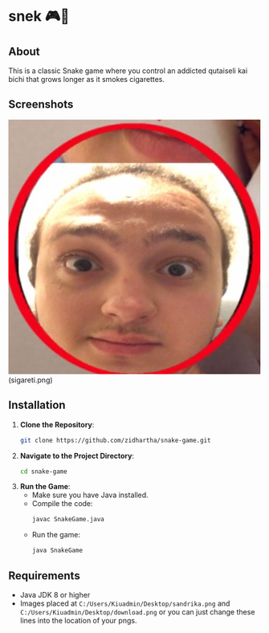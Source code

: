 # snek 🎮🐍


## About

This is a classic Snake game where you control an addicted qutaiseli kai bichi that grows longer as it smokes cigarettes. 
## Screenshots

![Snake Game Screenshot](sandrika.png)(sigareti.png)

## Installation

1. **Clone the Repository**:
    ```sh
    git clone https://github.com/zidhartha/snake-game.git
    ```
2. **Navigate to the Project Directory**:
    ```sh
    cd snake-game
    ```
3. **Run the Game**:
    - Make sure you have Java installed.
    - Compile the code:
      ```sh
      javac SnakeGame.java
      ```
    - Run the game:
      ```sh
      java SnakeGame
      ```

## Requirements

- Java JDK 8 or higher
- Images placed at `C:/Users/Kiuadmin/Desktop/sandrika.png` and `C:/Users/Kiuadmin/Desktop/download.png` or you can just change these lines into the location of your pngs.
